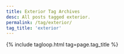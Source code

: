 ```yaml
---
title: Exterior Tag Archives
desc: All posts tagged exterior.
permalink: /tag/exterior/
tag_title: 'exterior'
---
```

{% include tagloop.html tag=page.tag_title %}
